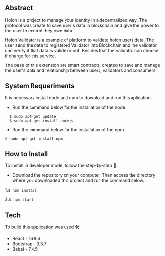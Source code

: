 ## Abstract

Holon is a project to manage your identity in a decentralized way. The protocol was create to save user's data in blockchain and give the power to the user to control they own data. 

Holon Validator is a example of platform to validate holon users data. The user send the data to registered Validator into Blockchain and the validator can verify if that data is valide or not. Besides that the validator can choose if charge for this service.

The base of this extension are smart contracts, created to save and manage the user's data and relationship between users, validators and consumers.


## System Requeriments 

It is necessary install node and npm to download and run this aplication.

- Run the command below for the installation of the node

```
  $ sudo apt-get update
  $ sudo apt-get install nodejs
```
- Run the command below for the installation of the npm

``` $ sudo apt-get install npm ```

## How to Install

To install in developer mode, follow the step-by-step :footprints::

- Download the repository on your computer. Then access the directory where you downloaded this project and run the command below.

1.``` $ npm install ```

2.``` $ npm start ```

## Tech

To build this application was used :hammer_and_wrench::

  - React - 16.8.6
  - Bootstrap - 3.3.7
  - Babel - 7.4.5
